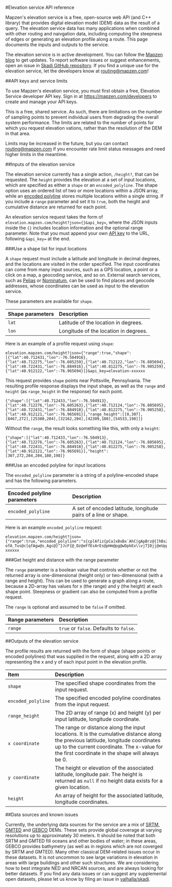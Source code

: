 #Elevation service API reference

Mapzen's elevation service is a free, open-source web API (and C++ library) that provides digital elevation model (DEM) data as the result of a query. The elevation service data has many applications when combined with other routing and naivgation data, including computing the steepness of edges or generating an elevation profile along a route. This page documents the inputs and outputs to the service.

The elevation service is in active development. You can follow the [Mapzen blog](https://mapzen.com/blog) to get updates. To report software issues or suggest enhancements, open an issue in [Skadi GitHub repository](https://github.com/valhalla/skadi/issues). If you find a unique use for the elevation service, let the developers know at [routing@mapzen.com](mailto:routing@mapzen.com)! 

##API keys and service limits

To use Mapzen's elevation service, you must first obtain a free, Elevation Service developer API key. Sign in at https://mapzen.com/developers to create and manage your API keys.

This is a free, shared service. As such, there are limitations on the number of sampling points to prevent individual users from degrading the overall system performance. The limits are related to the number of points for which you request elevation vations, rather than the resolution of the DEM in that area. 

Limits may be increased in the future, but you can contact routing@mapzen.com if you encounter rate limit status messages and need higher limits in the meantime.

##Inputs of the elevation service

The elevation service currently has a single action, `/height?`, that can be requested. The `height` provides the elevation at a set of input locations, which are specified as either a `shape` or an `encoded_polyline`. The shape option uses an ordered list of two or more locations within a JSON array, while an [encoded polyline](https://developers.google.com/maps/documentation/utilities/polylinealgorithm?hl=en) stores multiple locations within a single string. If you include a `range` parameter and set it to `true`, both the height and cumulative distance are returned for each point. 

An elevation service request takes the form of `elevation.mapzen.com/height?json={}&api_key=`, where the JSON inputs inside the ``{}`` includes location information and the optional range parameter. Note that you must append your own [API key](https://mapzen.com/developers) to the URL, following `&api_key=` at the end.

###Use a shape list for input locations

A `shape` request must include a latitude and longitude in decimal degrees, and the locations are visited in the order specified. The input coordinates can come from many input sources, such as a GPS location, a point or a click on a map, a geocoding service, and so on. External search services, such as [Pelias](https://github.com/pelias) or [Nominatum](http://wiki.openstreetmap.org/wiki/Nominatim), can be used to find places and geocode addresses, whose coordinates can be used as input to the elevation service.

These parameters are available for `shape`.

| Shape parameters | Description |
| :--------- | :----------- |
| `lat` | Latitude of the location in degrees. |
| `lon` | Longitude of the location in degrees. |

Here is an example of a profile request using `shape`:

    elevation.mapzen.com/height?json={"range":true,"shape":[{"lat":40.712431,"lon":-76.504916},{"lat":40.712275,"lon":-76.605259},{"lat":40.712122,"lon":-76.805694},{"lat":40.722431,"lon":-76.884916},{"lat":40.812275,"lon":-76.905259},{"lat":40.912122,"lon":-76.965694}]}&api_key=elevation-xxxxxx

This request provides `shape` points near Pottsville, Pennsylvania. The resulting profile response displays the input shape, as well as the `range` and `height` (as `range_height` in the response) for each point.

    {"shape":[{"lat":40.712433,"lon":-76.504913},{"lat":40.712276,"lon":-76.605263},{"lat":40.712124,"lon":-76.805695},{"lat":40.722431,"lon":-76.884918},{"lat":40.812275,"lon":-76.905258},{"lat":40.912121,"lon":-76.965691}],"range_height":[[0,307],[8467,272],[25380,204],[32162,204],[42309,180],[54533,198]]}
    
Without the `range`, the result looks something like this, with only a `height`:

    {"shape":[{"lat":40.712433,"lon":-76.504913},{"lat":40.712276,"lon":-76.605263},{"lat":40.712124,"lon":-76.805695},{"lat":40.722431,"lon":-76.884918},{"lat":40.812275,"lon":-76.905258},{"lat":40.912121,"lon":-76.965691}],"height":[307,272,204,204,180,198]}

###Use an encoded polyline for input locations

The `encoded_polyline` parameter is a string of a polyline-encoded shape and has the following parameters.

| Encoded polyline parameters | Description |
| :--------- | :----------- |
| `encoded_polyline` | A set of encoded latitude, longitude pairs of a line or shape.|

Here is an example `encoded_polyline` request:

    elevation.mapzen.com/height?json={"range":true,"encoded_polyline":"s{cplAfiz{pCa]xBxBx`AhC|gApBrz@{[hBsZhB_c@rFodDbRaG\\ypAfDec@l@mrBnHg|@?}TzAia@dFw^xKqWhNe^hWegBfvAcGpG{dAdy@_`CpoBqGfC_SnI{KrFgx@?ofA_Tus@c[qfAgw@s_Agc@}^}JcF{@_Dz@eFfEsArEs@pHm@pg@wDpkEx\\vjT}Djj@eUppAeKzj@eZpuE_IxaIcF~|@cBngJiMjj@_I`HwXlJuO^kKj@gJkAeaBy`AgNoHwDkAeELwD|@uDfC_i@bq@mOjUaCvDqBrEcAbGWbG|@jVd@rPkAbGsAfDqBvCaIrFsP~RoNjWajBlnD{OtZoNfXyBtE{B~HyAtEsFhL_DvDsGrF_I`HwDpGoH|T_IzLaMzKuOrFqfAbPwCl@_h@fN}OnI"}&api_key=elevation-xxxxxx

###Get height and distance with the range parameter

The `range` parameter is a boolean value that controls whether or not the returned array is one-dimensional (height only) or two-dimensional (with a range and height). This can be used to generate a graph along a route, because a 2D-array has values for x (the range) and y (the height) at each shape point. Steepness or gradient can also be computed from a profile request. 

The `range` is optional and assumed to be `false` if omitted.

| Range parameters | Description |
| :--------- | :----------- |
| `range` | `true` or `false`. Defaults to `false`.|

##Outputs of the elevation service

The profile results are returned with the form of shape (shape points or encoded polylines) that was supplied in the request, along with a 2D array representing the x and y of each input point in the elevation profile.

| Item | Description |
| :---- | :----------- |
| `shape` | The specified shape coordinates from the input request. |
| `encoded_polyline` | The specified encoded polyline coordinates from the input request. |
| `range_height` | The 2D array of range (x) and height (y) per input latitude, longitude coordinate. |
| `x coordinate` | The range or distance along the input locations. It is the cumulative distance along the previous latitiude, longitude coordinates up to the current coordinate. The x-value for the first coordinate in the shape will always be 0. |
| `y coordinate` | The height or elevation of the associated latitude, longitude pair. The height is returned as `null` if no height data exists for a given location. |
| `height` | An array of height for the associated latitude, longitude coordinates. |

##Data sources and known issues

Currently, the underlying data sources for the service are a mix of [SRTM](http://www2.jpl.nasa.gov/srtm/), [GMTED](http://topotools.cr.usgs.gov/gmted_viewer/) and [GEBCO](http://www.gebco.net/data_and_products/gridded_bathymetry_data/) DEMs. These sets provide global coverage at varying resolutions up to approximately 30 meters. It should be noted that both SRTM and GMTED fill oceans and other bodies of water; in these areas, GEBCO provides bathymetry (as well as in regions which are not coverged by SRTM and GMTED). Many other classical DEM-related issues occur in these datasets. It is not uncommon to see large variations in elevation in areas with large buildings and other such structures. We are considering how to best integrate NED and NRCAN sources, and are always looking for better datasets. If you find any data issues or can suggest any supplemental open datasets, please let us know by filing an issue in [valhalla/skadi](https://github.com/valhalla/skadi).
